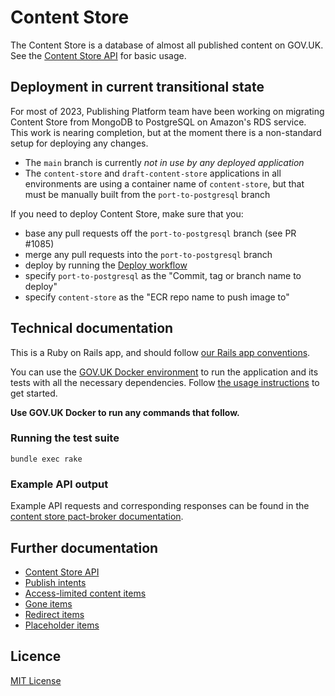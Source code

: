 # Content Store

The Content Store is a database of almost all published content on GOV.UK.
See the [Content Store API](./docs/content-store-api.md) for basic usage.

## Deployment in current transitional state

For most of 2023, Publishing Platform team have been working on migrating Content Store from MongoDB to PostgreSQL on Amazon's RDS service. This work is nearing completion, but at the moment there is a non-standard setup for deploying any changes.

* The `main` branch is currently _not in use by any deployed application_
* The `content-store` and `draft-content-store` applications in all environments are using a container name of `content-store`, but that must be manually built from the `port-to-postgresql` branch

If you need to deploy Content Store, make sure that you:
* base any pull requests off the `port-to-postgresql` branch (see PR #1085)
* merge any pull requests into the `port-to-postgresql` branch
* deploy by running the [Deploy workflow](https://github.com/alphagov/content-store/actions/workflows/deploy.yml)
* specify `port-to-postgresql` as the "Commit, tag or branch name to deploy"
* specify `content-store` as the "ECR repo name to push image to"



## Technical documentation

This is a Ruby on Rails app, and should follow [our Rails app conventions](https://docs.publishing.service.gov.uk/manual/conventions-for-rails-applications.html).

You can use the [GOV.UK Docker environment](https://github.com/alphagov/govuk-docker) to run the application and its tests with all the necessary dependencies. Follow [the usage instructions](https://github.com/alphagov/govuk-docker#usage) to get started.

**Use GOV.UK Docker to run any commands that follow.**

### Running the test suite

`bundle exec rake`

### Example API output

Example API requests and corresponding responses can be found in the
[content store pact-broker documentation](https://govuk-pact-broker-6991351eca05.herokuapp.com/pacts/provider/Content%20Store/consumer/Publishing%20API/latest).

## Further documentation

- [Content Store API](./docs/content-store-api.md)
- [Publish intents](./docs/publish_intents.md)
- [Access-limited content items](./docs/access-limited-content-items.md)
- [Gone items](./docs/gone_item.md)
- [Redirect items](./docs/redirect_item.md)
- [Placeholder items](./docs/placeholder_item.md)

## Licence

[MIT License](LICENCE)
